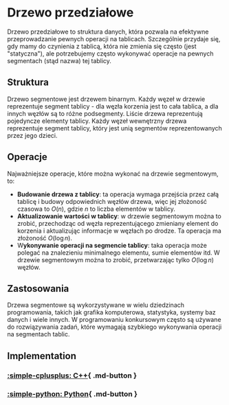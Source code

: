 # Drzewo przedziałowe

Drzewo przedziałowe to struktura danych, która pozwala na efektywne przeprowadzanie pewnych operacji na tablicach. Szczególnie przydaje się, gdy mamy do czynienia z tablicą, która nie zmienia się często (jest "statyczna"), ale potrzebujemy często wykonywać operacje na pewnych segmentach (stąd nazwa) tej tablicy.

## Struktura

Drzewo segmentowe jest drzewem binarnym. Każdy węzeł w drzewie reprezentuje segment tablicy - dla węzła korzenia jest to cała tablica, a dla innych węzłów są to różne podsegmenty. Liście drzewa reprezentują pojedyncze elementy tablicy. Każdy węzeł wewnętrzny drzewa reprezentuje segment tablicy, który jest unią segmentów reprezentowanych przez jego dzieci.

## Operacje

Najważniejsze operacje, które można wykonać na drzewie segmentowym, to:

- **Budowanie drzewa z tablicy**: ta operacja wymaga przejścia przez całą tablicę i budowy odpowiednich węzłów drzewa, więc jej złożoność czasowa to $O(n)$, gdzie $n$ to liczba elementów w tablicy.
- **Aktualizowanie wartości w tablicy**: w drzewie segmentowym można to zrobić, przechodząc od węzła reprezentującego zmieniany element do korzenia i aktualizując informacje w węzłach po drodze. Ta operacja ma złożoność $O(\log n)$.
- W**ykonywanie operacji na segmencie tablicy**: taka operacja może polegać na znalezieniu minimalnego elementu, sumie elementów itd. W drzewie segmentowym można to zrobić, przetwarzając tylko $O(\log n)$ węzłów.

## Zastosowania

Drzewa segmentowe są wykorzystywane w wielu dziedzinach programowania, takich jak grafika komputerowa, statystyka, systemy baz danych i wiele innych. W programowaniu konkursowym często są używane do rozwiązywania zadań, które wymagają szybkiego wykonywania operacji na segmentach tablic.

## Implementation

### [:simple-cplusplus: C++](../../programming/c++/algorithms/structures/segment-tree.md){ .md-button }

### [:simple-python: Python](../../programming/python/algorithms/structures/segment-trees.md){ .md-button }
